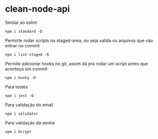 # clean-node-api

Similar ao eslint
```
npm i standard -D
```

Permirte rodar scripts na staged-area, ou seja valida os arquivos que vão entrar no commit
```
npm i lint-staged -D
```

Permite adicionar hooks no git, assim dá pra rodar um script antes que aconteça um commit
```
npm i husky -D
```

Para testes
```
npm i jest -D
```

Para validação do email
```
npm i validator
```

Para validação da senha
```
npm i bcrypt
```